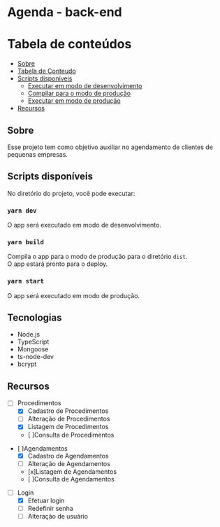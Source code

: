 # Agenda - back-end

Tabela de conteúdos
=================
<!--ts-->
   * [Sobre](#Sobre)
   * [Tabela de Conteudo](#tabela-de-conteudo)
   * [Scripts disponíveis](#Scripts-disponíveis)
      * [Executar em modo de desenvolvimento](#yarn-start)
      * [Compilar para o modo de produção](#yarn-build)
      * [Executar em modo de produção](#yarn-start)
   * [Recursos](#recursos)
<!--te-->

## Sobre
Esse projeto tem como objetivo auxiliar no agendamento de clientes de pequenas empresas. 

## Scripts disponíveis

No diretório do projeto, você pode executar:

### `yarn dev`

O app será executado em modo de desenvolvimento.<br />

### `yarn build`

Compila o app para o modo de produção para o diretório `dist`.<br />
O app estará pronto para o deploy.

### `yarn start`

O app será executado em modo de produção.<br />

## Tecnologias
  * Node.js
  * TypeScript
  * Mongoose
  * ts-node-dev
  * bcrypt


## Recursos 
  - [ ] Procedimentos
    - [x] Cadastro de Procedimentos
    - [ ] Alteração de Procedimentos
    - [x] Listagem de Procedimentos
    - [ ]Consulta de Procedimentos
  - [ ]Agendamentos
    - [x] Cadastro de Agendamentos
    - [ ] Alteração de Agendamentos
    - [x]Listagem de Agendamentos
    - [ ]Consulta de Agendamentos
  - [ ] Login
    - [x] Efetuar login
    - [ ] Redefinir senha
    - [ ] Alteração de usuário